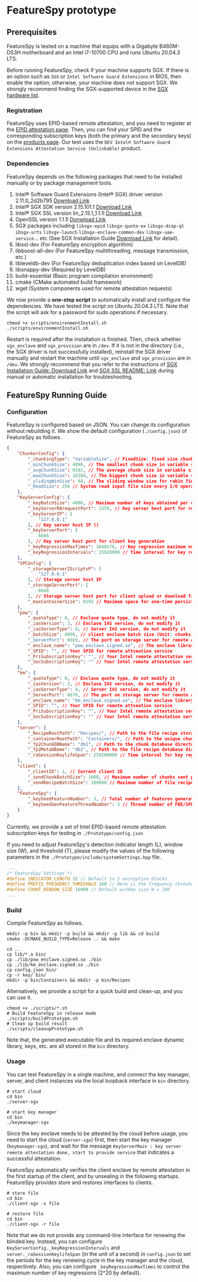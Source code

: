 # FeatureSpy prototype

## Prerequisites

FeatureSpy is tested on a machine that equips with a Gigabyte B460M-DS3H motherboard and an Intel i7-10700 CPU and runs Ubuntu 20.04.3 LTS.

Before running FeatureSpy, check if your machine supports SGX. If there is an option such as `SGX` or `Intel Software Guard Extensions` in BIOS, then enable the option; otherwise, your machine does not support SGX. We strongly recommend finding the SGX-supported device in the [SGX hardware list](https://github.com/ayeks/SGX-hardware).

### Registration

FeatureSpy uses EPID-based remote attestation, and you need to register at the [EPID attestation page](https://api.portal.trustedservices.intel.com/EPID-attestation). Then, you can find your SPID and the corresponding subscription keys (both the primary and the secondary keys) on the [products page](https://api.portal.trustedservices.intel.com/products). Our test uses the `DEV Intel® Software Guard Extensions Attestation Service (Unlinkable)` product.


### Dependencies

FeatureSpy depends on the following packages that need to be installed manually or by package management tools.

1. Intel® Software Guard Extensions (Intel® SGX) driver version 2.11.0_2d2b795 [Download Link](https://download.01.org/intel-sgx/sgx-linux/2.15.1/distro/ubuntu20.04-server/sgx_linux_x64_driver_2.11.0_2d2b795.bin)
2. Intel® SGX SDK version 2.15.101.1 [Download Link](https://download.01.org/intel-sgx/sgx-linux/2.15.1/distro/ubuntu20.04-server/sgx_linux_x64_sdk_2.15.101.1.bin)
3. Intel® SGX SSL version lin_2.15.1_1.1.1l [Download Link](https://github.com/intel/intel-sgx-ssl/archive/refs/tags/lin_2.15.1_1.1.1l.zip)
4. OpenSSL version 1.1.1l [Donwload Link](https://www.openssl.org/source/old/1.1.1/openssl-1.1.1l.tar.gz)
5. SGX packages including `libsgx-epid` `libsgx-quote-ex` `libsgx-dcap-ql` `ibsgx-urts` `libsgx-launch` `libsgx-enclave-common-dev` `libsgx-uae-service`... etc (See SGX Installation Guide [Download Link](https://download.01.org/intel-sgx/sgx-linux/2.15.1/docs/Intel_SGX_SW_Installation_Guide_for_Linux.pdf) for detail).
6. libssl-dev (For FeatureSpy encryption algorithm)
7.  libboost-all-dev (For FeatureSpy multithreading, message transmission, etc.)
8.  libleveldb-dev (For FeatureSpy deduplication index based on LevelDB)
9.  libsnappy-dev (Required by LevelDB)
10. build-essential (Basic program compilation environment)
11. cmake (CMake automated build framework)
12. wget (System components used for remote attestation requests)

We now provide a **one-step script** to automatically install and configure the dependencies. We have tested the script on Ubuntu 20.04.3 LTS. Note that the script will ask for a password for sudo operations if necessary.

```shell
chmod +x scripts/environmentInstall.sh
./scripts/environmentInstall.sh
```

Restart is required after the installation is finished. Then, check whether `sgx_enclave` and `sgx_provision` are in `/dev`. If it is not in the directory (i.e., the SGX driver is not successfully installed), reinstall the SGX driver manually and restart the machine until `sgx_enclave` and `sgx_provision` are in `/dev`. We strongly recommend that you refer to the instructions of [SGX Installation Guide: Download Link](https://download.01.org/intel-sgx/sgx-linux/2.15.1/docs/Intel_SGX_SW_Installation_Guide_for_Linux.pdf) and [SGX SSL README: Link](https://github.com/intel/intel-sgx-ssl) during manual or automatic installation for troubleshooting.

## FeatureSpy Running Guide

### Configuration

FeatureSpy is configured based on JSON. You can change its configuration without rebuilding it. We show the default configuration (`./config.json`) of FeatureSpy as follows.

```json
{
    "ChunkerConfig": {
        "_chunkingType": "VariableSize", // FixedSize: fixed size chunking; VariableSize: variable size chunking; TraceFSL: FSL dataset hash list; TraceMS: MS dataset hash list
        "_minChunkSize": 4096, // The smallest chunk size in variable size chunking, Uint: Byte (Maximum size 16KB)
        "_avgChunkSize": 8192, // The average chunk size in variable size chunking and chunk size in fixed size chunking, Uint: Byte (Maximum size 16KB)
        "_maxChunkSize": 16384, // The biggest chunk size in variable size chunking, Uint: Byte (Maximum size 16KB)
        "_slidingWinSize": 48, // The sliding window size for rabin fingerprinting in variable size chunking, Uint: Byte
        "_ReadSize": 256 // System read input file size every I/O operation, Uint: MB
    },
    "KeyServerConfig": {
        "_keyBatchSize": 4096, // Maximum number of keys obtained per communication
        "_keyServerRArequestPort": 1559, // Key server host port for receive key enclave remote attestation request 
        "_keyServerIP": [
            "127.0.0.1"
        ], // Key server host IP ()
        "_keyServerPort": [
            6666
        ], // Key server host port for client key generation
        "_keyRegressionMaxTimes": 1048576, // Key regression maximum numbers `n`
        "_keyRegressionIntervals": 25920000 // Time interval for key regression (Unit: seconds), used for key enclave. Should be consistent with "server._keyRegressionIntervals"
    },
    "SPConfig": {
        "_storageServerIScriptsP": [
            "127.0.0.1"
        ], // Storage server host IP
        "_storageServerPort": [
            6668
        ], // Storage server host port for client upload or download files
        "_maxContainerSize": 8192 // Maximum space for one-time persistent chunk storage, Uint: KiB (Maximum size 8MB)
    },
    "pow": {
        "_quoteType": 0, // Enclave quote type, do not modify it 
        "_iasVersion": 3, // Enclave IAS version, do not modify it 
        "_iasServerType": 0, // Server IAS version, do not modify it
        "_batchSize": 4096, // client enclave batch size (Unit: chunks)
        "_ServerPort": 6669, // The port on storage server for remote attestation
        "_enclave_name": "pow_enclave.signed.so", // The enclave library name to create the target enclave
        "_SPID": "", // Your SPID for remote attseation service
        "_PriSubscriptionKey": "", // Your Intel remote attestation service primary subscription key
        "_SecSubscriptionKey": "" // Your Intel remote attestation service secondary subscription key
    },
    "km": {
        "_quoteType": 0, // Enclave quote type, do not modify it 
        "_iasVersion": 3, // Enclave IAS version, do not modify it 
        "_iasServerType": 0, // Server IAS version, do not modify it
        "_ServerPort": 6676, // The port on storage server for remote attestation
        "_enclave_name": "km_enclave.signed.so", // The enclave library name to create the target enclave
        "_SPID": "", // Your SPID for remote attseation service
        "_PriSubscriptionKey": "", // Your Intel remote attestation service primary subscription key
        "_SecSubscriptionKey": "" // Your Intel remote attestation service secondary subscription key
    },
    "server": {
        "_RecipeRootPath": "Recipes/", // Path to the file recipe storage directory
        "_containerRootPath": "Containers/", // Path to the unique chunk storage directory
        "_fp2ChunkDBName": "db1", // Path to the chunk database directory
        "_fp2MetaDBame": "db2", // Path to the file recipe database directory
        "_raSessionKeylifeSpan": 259200000 // Time interval for key regression (Unit: seconds), used for storage server. Should be consistent with "KeyServerConfig._keyRegressionIntervals"
    },
    "client": {
        "_clientID": 1, // Current client ID 
        "_sendChunkBatchSize": 1000, // Maximum number of chunks sent per communication
        "_sendRecipeBatchSize": 100000 // Maximum number of file recipe entry sent per communication
    },
    "FeatureSpy": {
        "_keySeedFeatureNumber": 3, // Total number of features generated for FBE/SPE. Default to 3
        "_keySeedGenFeatureThreadNumber": 3 // Thread number of FBE/SPE's feature extraction, default to 3
    }
}
```

Currently, we provide a set of Intel EPID-based remote attestation subscription keys for testing in `./Prototype/config.json`

If you need to adjust FeatureSpy's detection indicator length (L), window size (W), and threshold (T), please modify the values of the following parameters in the `./Prototype/include/systemSettings.hpp` file.

```c++
...
/* FeatureSpy Settings */
#define INDICATOR_LENGTH 32 // Default to 2 encryption blocks
#define PREFIX_FREQUENCY_THRESHOLD 160 // Here is the frequency threshold value (T*W), default to 0.01*16000=160
#define COUNT_WINDOW_SIZE 16000 // Default window size W = 16K
...
```

### Build

Compile FeatureSpy as follows.

```shell
mkdir -p bin && mkdir -p build && mkdir -p lib && cd build
cmake -DCMAKE_BUILD_TYPE=Release .. && make

cd ..
cp lib/*.a bin/
cp ./lib/pow_enclave.signed.so ./bin
cp ./lib/km_enclave.signed.so ./bin
cp config.json bin/
cp -r key/ bin/
mkdir -p bin/Containers && mkdir -p bin/Recipes
```

Alternatively, we provide a script for a quick build and clean-up, and you can use it.

```shell
chmod +x ./scripts/*.sh
# Build FeatureSpy in release mode
./scripts/buildPrototype.sh
# Clean up build result
./scripts/cleanupPrototype.sh
```

Note that, the generated executable file and its required enclave dynamic library, keys, etc. are all stored in the `bin` directory.

### Usage

You can test FeatureSpy in a single machine, and connect the key manager, server, and client instances via the local loopback interface in `bin` directory.

```shell
# start cloud
cd bin
./server-sgx

# start key manager
cd bin
./keymanager-sgx
```

Since the key enclave needs to be attested by the cloud before usage, you need to start the cloud (`server-sgx`) first, then start the key manager (`keymanager-sgx`), and wait for the message `KeyServerMain : key server remote attestation done, start to provide service` that indicates a successful attestation.

FeatureSpy automatically verifies the client enclave by remote attestation in the first startup of the client, and by unsealing in the following startups. FeatureSpy provides store and restores interfaces to clients.

```shell
# store file
cd bin
./client-sgx -s file

# restore file
cd bin
./client-sgx -r file
```

Note that we do not provide any command-line interface for renewing the blinded key. Instead, you can configure `KeyServerConfig._keyRegressionIntervals` and `server._raSessionKeylifeSpan` (in the unit of a second) in `config.json` to set the periods for the key renewing cycle in the key manager and the cloud, respectively. Also, you can configure `_keyRegressionMaxTimes` to control the maximum number of key regressions (2^20 by default).
